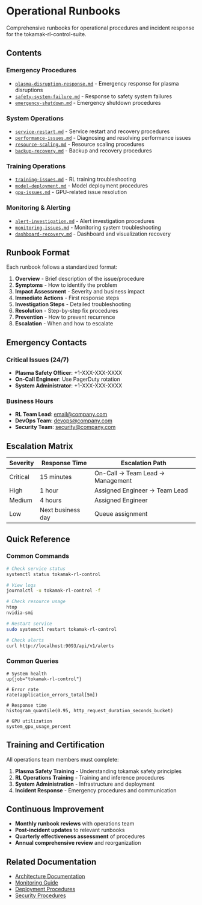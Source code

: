 # Operational Runbooks

Comprehensive runbooks for operational procedures and incident response for the tokamak-rl-control-suite.

## Contents

### Emergency Procedures
- [`plasma-disruption-response.md`](plasma-disruption-response.md) - Emergency response for plasma disruptions
- [`safety-system-failure.md`](safety-system-failure.md) - Response to safety system failures
- [`emergency-shutdown.md`](emergency-shutdown.md) - Emergency shutdown procedures

### System Operations
- [`service-restart.md`](service-restart.md) - Service restart and recovery procedures
- [`performance-issues.md`](performance-issues.md) - Diagnosing and resolving performance issues
- [`resource-scaling.md`](resource-scaling.md) - Resource scaling procedures
- [`backup-recovery.md`](backup-recovery.md) - Backup and recovery procedures

### Training Operations
- [`training-issues.md`](training-issues.md) - RL training troubleshooting
- [`model-deployment.md`](model-deployment.md) - Model deployment procedures
- [`gpu-issues.md`](gpu-issues.md) - GPU-related issue resolution

### Monitoring & Alerting
- [`alert-investigation.md`](alert-investigation.md) - Alert investigation procedures
- [`monitoring-issues.md`](monitoring-issues.md) - Monitoring system troubleshooting
- [`dashboard-recovery.md`](dashboard-recovery.md) - Dashboard and visualization recovery

## Runbook Format

Each runbook follows a standardized format:

1. **Overview** - Brief description of the issue/procedure
2. **Symptoms** - How to identify the problem
3. **Impact Assessment** - Severity and business impact
4. **Immediate Actions** - First response steps
5. **Investigation Steps** - Detailed troubleshooting
6. **Resolution** - Step-by-step fix procedures
7. **Prevention** - How to prevent recurrence
8. **Escalation** - When and how to escalate

## Emergency Contacts

### Critical Issues (24/7)
- **Plasma Safety Officer**: +1-XXX-XXX-XXXX
- **On-Call Engineer**: Use PagerDuty rotation
- **System Administrator**: +1-XXX-XXX-XXXX

### Business Hours
- **RL Team Lead**: email@company.com
- **DevOps Team**: devops@company.com
- **Security Team**: security@company.com

## Escalation Matrix

| Severity | Response Time | Escalation Path |
|----------|---------------|-----------------|
| Critical | 15 minutes | On-Call → Team Lead → Management |
| High | 1 hour | Assigned Engineer → Team Lead |
| Medium | 4 hours | Assigned Engineer |
| Low | Next business day | Queue assignment |

## Quick Reference

### Common Commands
```bash
# Check service status
systemctl status tokamak-rl-control

# View logs
journalctl -u tokamak-rl-control -f

# Check resource usage
htop
nvidia-smi

# Restart service
sudo systemctl restart tokamak-rl-control

# Check alerts
curl http://localhost:9093/api/v1/alerts
```

### Common Queries
```promql
# System health
up{job="tokamak-rl-control"}

# Error rate
rate(application_errors_total[5m])

# Response time
histogram_quantile(0.95, http_request_duration_seconds_bucket)

# GPU utilization
system_gpu_usage_percent
```

## Training and Certification

All operations team members must complete:
1. **Plasma Safety Training** - Understanding tokamak safety principles
2. **RL Operations Training** - Training and inference procedures
3. **System Administration** - Infrastructure and deployment
4. **Incident Response** - Emergency procedures and communication

## Continuous Improvement

- **Monthly runbook reviews** with operations team
- **Post-incident updates** to relevant runbooks
- **Quarterly effectiveness assessment** of procedures
- **Annual comprehensive review** and reorganization

## Related Documentation

- [Architecture Documentation](../ARCHITECTURE.md)
- [Monitoring Guide](../monitoring/README.md)
- [Deployment Procedures](../deployment.md)
- [Security Procedures](../SECURITY.md)